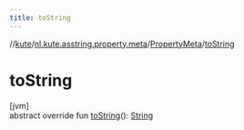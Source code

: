 ```yaml
---
title: toString
---
```

//[kute](../../../index.html)/[nl.kute.asstring.property.meta](../index.html)/[PropertyMeta](index.html)/[toString](to-string.html)



# toString



[jvm]\
abstract override fun [toString](to-string.html)(): [String](https://kotlinlang.org/api/latest/jvm/stdlib/kotlin/-string/index.html)





